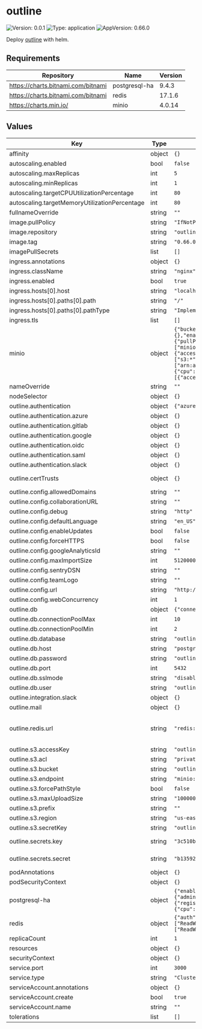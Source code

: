 # outline

![Version: 0.0.1](https://img.shields.io/badge/Version-0.0.1-informational?style=flat-square) ![Type: application](https://img.shields.io/badge/Type-application-informational?style=flat-square) ![AppVersion: 0.66.0](https://img.shields.io/badge/AppVersion-0.66.0-informational?style=flat-square)

Deploy [outline](https://github.com/outline/outline) with helm.

## Requirements

| Repository | Name | Version |
|------------|------|---------|
| https://charts.bitnami.com/bitnami | postgresql-ha | 9.4.3 |
| https://charts.bitnami.com/bitnami | redis | 17.1.6 |
| https://charts.min.io/ | minio | 4.0.14 |

## Values

| Key | Type | Default | Description |
|-----|------|---------|-------------|
| affinity | object | `{}` |  |
| autoscaling.enabled | bool | `false` |  |
| autoscaling.maxReplicas | int | `5` |  |
| autoscaling.minReplicas | int | `1` |  |
| autoscaling.targetCPUUtilizationPercentage | int | `80` |  |
| autoscaling.targetMemoryUtilizationPercentage | int | `80` |  |
| fullnameOverride | string | `""` |  |
| image.pullPolicy | string | `"IfNotPresent"` |  |
| image.repository | string | `"outlinewiki/outline"` |  |
| image.tag | string | `"0.66.0"` | Overrides the image tag whose default is the chart appVersion. |
| imagePullSecrets | list | `[]` |  |
| ingress.annotations | object | `{}` |  |
| ingress.className | string | `"nginx"` |  |
| ingress.enabled | bool | `true` |  |
| ingress.hosts[0].host | string | `"localhost"` |  |
| ingress.hosts[0].paths[0].path | string | `"/"` |  |
| ingress.hosts[0].paths[0].pathType | string | `"ImplementationSpecific"` |  |
| ingress.tls | list | `[]` |  |
| minio | object | `{"buckets":[{"name":"outline","objectlocking":false,"policy":"none","purge":false,"versioning":true}],"consoleIngress":{"annotations":{},"enabled":true,"hosts":["console.minio.localhost"],"ingressClassName":"nginx","labels":{},"path":"/","tls":[]},"enabled":true,"image":{"pullPolicy":"IfNotPresent","repository":"quay.io/minio/minio","tag":"RELEASE.2022-09-01T23-53-36Z"},"ingress":{"annotations":{},"enabled":true,"hosts":["minio.localhost","*.minio.localhost"],"ingressClassName":"nginx","labels":{},"path":"/","tls":[]},"persistence":{"accessMode":"ReadWriteOnce","enabled":true,"size":"50Gi","storageClass":""},"policies":[{"name":"outlinebucketrw","statements":[{"actions":["s3:*"],"conditions":[{"StringEquals":"\"aws:username\": \"outline\""}],"resources":["arn:aws:s3:::outline/*"]}]}],"projectName":"minio","replicas":3,"resources":{"requests":{"cpu":"100m","memory":"1Gi"}},"rootPassword":"minio123","rootUser":"minio","users":[{"accessKey":"outline","policy":"outlinebucketrw","secretKey":"outlinesecret123"}]}` | minio deployment (s3 storage) for more information see: https://github.com/minio/minio/tree/master/helm/minio |
| nameOverride | string | `""` |  |
| nodeSelector | object | `{}` |  |
| outline.authentication | object | `{"azure":{},"gitlab":{},"google":{},"oidc":{},"saml":{},"slack":{}}` | The SMTP secure connection secure: false |
| outline.authentication.azure | object | `{}` | The azure OAuth2 Client settings |
| outline.authentication.gitlab | object | `{}` | The Gitlab OAuth2 Client settings |
| outline.authentication.google | object | `{}` | The Google OAuth2 Client settings |
| outline.authentication.oidc | object | `{}` | The OIDC client settings |
| outline.authentication.saml | object | `{}` | The SAML client settings |
| outline.authentication.slack | object | `{}` | The Slack OAuth2 Client settings |
| outline.certTrusts | object | `{}` | certTrusts defines a list of certificates that must be trusted to work with tls. Based on this setting, we create an init container that adds the certTrusts entries to the /etc/ssl/certs/ca-certificates.crt file. We expect the value to be in the format key=value. The key should be the name of the certificate and the value should be the actual certificate. |
| outline.config.allowedDomains | string | `""` | Comma separated list of domains to be allowed to signin to the wiki. If not set, all domains are allowed by default when using Google OAuth to signin |
| outline.config.collaborationURL | string | `""` | See [documentation](docs/SERVICES.md) on running a separate collaboration server, for normal operation this does not need to be set. |
| outline.config.debug | string | `"http"` | Configures the modules to be logged to the console. sql,cache,presenters,events,importer,exporter,emails,mailer,http |
| outline.config.defaultLanguage | string | `"en_US"` | The default interface language. See translate.getoutline.com for a list of available language codes and their rough percentage translated. |
| outline.config.enableUpdates | bool | `false` | Have the installation check for updates by sending anonymized statistics to the maintainers |
| outline.config.forceHTTPS | bool | `false` | Auto-redirect to https in production. The default is true but you may set to false if you can be sure that SSL is terminated at an external loadbalancer. |
| outline.config.googleAnalyticsId | string | `""` | Optionally enable google analytics to track pageviews in the knowledge base |
| outline.config.maxImportSize | int | `5120000` | Override the maxium size of document imports, could be required if you have especially large Word documents with embedded imagery |
| outline.config.sentryDSN | string | `""` |  |
| outline.config.teamLogo | string | `""` | Custom logo that displays on the authentication screen, scaled to height=60px |
| outline.config.url | string | `"http://localhost"` | URL should point to the fully qualified, publicly accessible URL. If using a proxy the port in URL and PORT may be different. |
| outline.config.webConcurrency | int | `1` | How many processes should be spawned. As a reasonable rule divide your servers available memory by 512 for a rough estimate |
| outline.db | object | `{"connectionPoolMax":10,"connectionPoolMin":2,"database":"outline","host":"postgres","password":"outline","port":5432,"sslmode":"disable","user":"outline"}` | The database configuration used to connect outline to a postgres database. |
| outline.db.connectionPoolMax | int | `10` | The database maximum connection pool size. |
| outline.db.connectionPoolMin | int | `2` | The database minimum connection pool size. |
| outline.db.database | string | `"outline"` | The database name. |
| outline.db.host | string | `"postgres"` | The database host. |
| outline.db.password | string | `"outline"` | The database password. |
| outline.db.port | int | `5432` | The database port. |
| outline.db.sslmode | string | `"disable"` | The database ssl-mode. |
| outline.db.user | string | `"outline"` | The database username. |
| outline.integration.slack | object | `{}` |  |
| outline.mail | object | `{}` |  |
| outline.redis.url | string | `"redis://redis:6379"` | For redis you can either specify an ioredis compatible url like: redis://localhost:6379 or alternatively, if you would like to provide addtional connection options, use a base64 encoded JSON connection option object. Refer to the ioredis documentation for a list of available options. Example: Use Redis Sentinel for high availability {"sentinels":[{"host":"sentinel-0","port":26379},{"host":"sentinel-1","port":26379}],"name":"mymaster"} example: ioredis://eyJzZW50aW5lbHMiOlt7Imhvc3QiOiJzZW50aW5lbC0wIiwicG9ydCI6MjYzNzl9LHsiaG9zdCI6InNlbnRpbmVsLTEiLCJwb3J0IjoyNjM3OX1dLCJuYW1lIjoibXltYXN0ZXIifQ== |
| outline.s3.accessKey | string | `"outline"` | The AWS S3 bucket access key |
| outline.s3.acl | string | `"private"` | The AWS S3 bucket ACL |
| outline.s3.bucket | string | `"outline"` | The AWS S3 bucket name |
| outline.s3.endpoint | string | `"minio:9000"` | The AWS S3 bucket endpoint |
| outline.s3.forcePathStyle | bool | `false` | Whether to force path style URLs |
| outline.s3.maxUploadSize | string | `"10000000"` | The AWS S3 max file size in bytes |
| outline.s3.prefix | string | `""` | The AWS S3 bucket prefix |
| outline.s3.region | string | `"us-east-1"` | The AWS S3 bucket region |
| outline.s3.secretKey | string | `"outline"` | The AWS S3 bucket secret key |
| outline.secrets.key | string | `"3c510bcb7d0c4891f7142980a7738a09581546d1ed256603ae87a910d84c61b2"` | Generate a hex-encoded 32-byte random key. You should use `openssl rand -hex 32` in your terminal to generate a random value.  Please note that this value should be kept secret and should not be shared with anyone. We recommend to change this value before deploying Outline. |
| outline.secrets.secret | string | `"b135928dd54c072bc8d7ebf1b1af76954d4dd657276f05cb58d81d4da3177ac9"` | Generate a unique random key. The format is not important but you could still use `openssl rand -hex 32` in your terminal to produce this.  Please note that this value should be kept secret and should not be shared with anyone. We recommend to change this value before deploying Outline. |
| podAnnotations | object | `{}` |  |
| podSecurityContext | object | `{}` |  |
| postgresql-ha | object | `{"enabled":true,"persistence":{"accessModes":["ReadWriteOnce"],"enabled":true,"size":"10Gi","storageClass":""},"pgpool":{"adminPassword":"outline","adminUsername":"outline","tls":{"autoGenerated":true,"enabled":true}},"postgresql":{"database":"outline","image":{"registry":"docker.io","repository":"bitnami/postgresql-repmgr","tag":"14.5.0-debian-11-r13"},"password":"outline","resources":{"limits":{"cpu":"2000m","memory":"2Gi"},"requests":{"cpu":"250m","memory":"512Mi"}},"username":"outline"}}` | postgresql deployment for more information see: https://github.com/bitnami/charts/tree/master/bitnami/postgresql-ha |
| redis | object | `{"auth":{"enabled":false},"enabled":true,"master":{"persistence":{"accessModes":["ReadWriteOnce"],"enabled":true,"size":"10Gi","storageClass":""}},"projectName":"redis","replica":{"persistence":{"accessModes":["ReadWriteOnce"],"enabled":true,"size":"10Gi","storageClass":""},"replicaCount":3}}` | redis deployment for more information see: https://github.com/bitnami/charts/tree/master/bitnami/redis |
| replicaCount | int | `1` |  |
| resources | object | `{}` |  |
| securityContext | object | `{}` |  |
| service.port | int | `3000` |  |
| service.type | string | `"ClusterIP"` |  |
| serviceAccount.annotations | object | `{}` | Annotations to add to the service account |
| serviceAccount.create | bool | `true` | Specifies whether a service account should be created |
| serviceAccount.name | string | `""` | The name of the service account to use. If not set and create is true, a name is generated using the fullname template |
| tolerations | list | `[]` |  |
